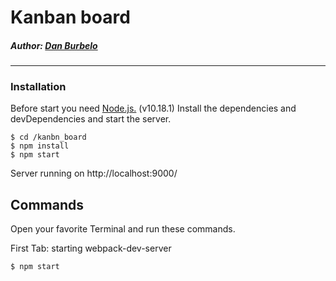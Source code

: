 # Kanban board

##### Author: [Dan Burbelo](https://github.com/aus39360)
-------
### Installation    
Before start you need [Node.js.](https://nodejs.org/en/) (v10.18.1) Install the dependencies and devDependencies and start the server.

    $ cd /kanbn_board
    $ npm install
    $ npm start

Server running on http://localhost:9000/

## Commands
Open your favorite Terminal and run these commands.

First Tab: starting webpack-dev-server

    $ npm start
